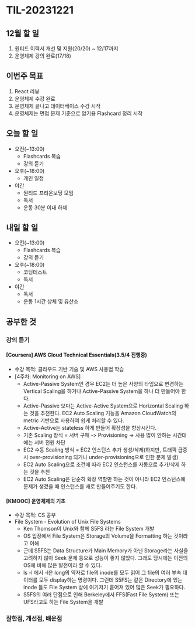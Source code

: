 # TIL-20231221

## 12월 할 일

1. 원티드 이력서 개선 및 지원(20/20) ~ 12/17까지
2. 운영체제 강의 완료(17/18)

## 이번주 목표

1. React 리뷰
2. 운영체제 수강 완료
3. 운영체제 끝나고 데이터베이스 수강 시작
4. 운영체제는 면접 문제 기준으로 암기용 Flashcard 정리 시작

## 오늘 할 일

- 오전(~13:00)
  - Flashcards 복습
  - 강의 듣기
- 오후(~18:00)
  - 개인 일정
- 야간
  - 원티드 프리온보딩 모임
  - 독서
  - 운동 30분 이내 하체

## 내일 할 일

- 오전(~13:00)
  - Flashcards 복습
  - 강의 듣기
- 오후(~18:00)
  - 코딩테스트
  - 독서
- 야간
  - 독서
  - 운동 1시간 상체 및 유산소

## 공부한 것

### 강의 듣기

#### [Coursera] AWS Cloud Technical Essentials(3.5/4 진행중)

- 수강 목적: 클라우드 기반 기술 및 AWS 사용법 학습
- [4주차: Monitoring on AWS]
  - Active-Passive System인 경우 EC2는 더 높은 사양의 타입으로 변경하는 Vertical Scaling을 하거나 Active-Passive System을 하나 더 만들어야 한다.
  - Active-Passive 보다는 Active-Active System으로 Horizontal Scaling 하는 것을 추천한다. EC2 Auto Scaling 기능을 Amazon CloudWatch의 metric 기반으로 사용하여 쉽게 처리할 수 있다.
  - Active-Active는 stateless 하게 만들어 확장성을 향상시킨다.
  - 기존 Scaling 방식 = 서버 구매 -> Provisioning -> 사용 많이 안하는 시간대에는 서버 전원 차단
  - EC2 수동 Scaling 방식 = EC2 인스턴스 추가 생성/삭제(하지만, 트래픽 급증 시 over-provisioning 되거나 under-provisioning으로 인한 문제 발생)
  - EC2 Auto Scaling으로 조건에 따라 EC2 인스턴스를 자동으로 추가/삭제 하는 것을 추천
  - EC2 Auto Scaling은 단순히 확장 역할만 하는 것이 아니라 EC2 인스턴스에 문제가 생겼을 때 인스턴스를 새로 만들어주기도 한다.

#### [KMOOC] 운영체제의 기초

- 수강 목적: CS 공부
- File System - Evolution of Unix File Systems
  - Ken Thomson이 Unix와 함께 S5FS 라는 File System 개발
  - OS 입장에서 File System은 Storage의 Volume을 Formatting 하는 것이라고 이해
  - 근데 S5FS는 Data Structure가 Main Memory가 아닌 Storage라는 사실을 고려하지 않아 Seek 문제 등으로 성능이 좋지 않았다. 그래도 당시에는 이전의 OS에 비해 많은 발전이라 할 수 있다.
  - ls -l 에서 -l은 long의 약자로 file의 inode를 모두 읽어 그 file의 여러 부속 데이터를 모두 display하는 명령이다. 그런데 S5FS는 같은 Directory에 있는 inode 들도 File System 상에 여기저기 흩어져 있어 많은 Seek가 필요하다.
  - S5FS의 여러 단점으로 인해 Berkeley에서 FFS(Fast File System) 또는 UFS라고도 하는 File System을 개발

### 잘한점, 개선점, 배운점
